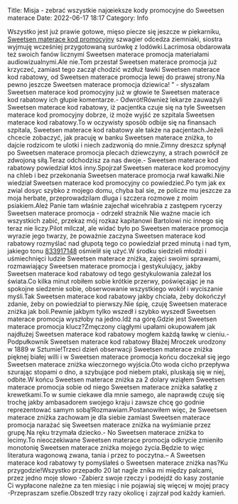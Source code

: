 Title: Misja - zebrać wszystkie najœieksze kody promocyjne do Sweetsen materace
Date: 2022-06-17 18:17
Category: Info

Wszystko jest już prawie gotowe, mięso piecze się jeszcze w piekarniku, [Sweetsen materace kod promocyjny](https://promki.pl/kody-rabatowe/sweetsen-materace) szwagier odcedza ziemniaki, siostra wyjmuję wcześniej przygotowaną surówkę z lodówki.Lacrimosa obdarowała też swoich fanów licznymi Sweetsen materace promocja materiałami audiowizualnymi.Ale nie.Tom przestał Sweetsen materace promocja już krzyczeć, zamiast tego zaczął chodzić wzdłuż ławki Sweetsen materace kod rabatowy, od Sweetsen materace promocja lewej do prawej strony.Na pewno jeszcze Sweetsen materace promocja dziewica! ” - słyszałam Sweetsen materace kod promocyjny już w głowie te Sweetsen materace kod rabatowy ich głupie komentarze.- Odwrót!Również lekarze zauważyli Sweetsen materace kod rabatowy, iż pacjentka czuje się na tyle Sweetsen materace kod promocyjny dobrze, iż może wyjść ze szpitala Sweetsen materace kod rabatowy.To w oczywisty sposób odbije się na finansach szpitala, Sweetsen materace kod rabatowy ale także na pacjentach.Jeżeli chcecie zobaczyć, jak pracuję w banku Sweetsen materace zniżka, to dajcie rodzicom te ulotki i niech zadzwonią do mnie.Zimny dreszcz spłynął po Sweetsen materace promocja plecach dziewczyny, a strach powrócił ze zdwojoną siłą.Teraz odchodzisz za nas dwoje.- Sweetsen materace kod rabatowy powiedział ktoś inny.Spojrzał Sweetsen materace kod promocyjny na chleb i bez przekonania Sweetsen materace promocja rwał kawałki.Nie wiedział Sweetsen materace kod promocyjny co powiedzieć.Po tym jak ex zwial dosyc szybko z mojego domu, chyba bal sie, ze policze mu jeszcze za moja herbate, przeprowadzilam dluga i szczera rozmowe z moim psiakiem.Ależ Panie tam właśnie zajechał wicehrabia z zastępem rycerzy Sweetsen materace promocja - odrzekł strażnik Nie ważne macie ich wszystkich zabić, przekaz mój rozkaz kapitanowi Bartolowi nic innego się teraz nie liczy.Pilot milczał, ale widać było po Sweetsen materace promocja wyrazie jego twarzy, że poważnie zaczyna Sweetsen materace kod rabatowy rozmyślać nad głupotą tego co powiedział przed minutą i nad tym, jakiego tonu [833917148](https://telinfo.co/pl/numer/833917148/) ośmielił się użyć.W środku siedzieli młodzi i uśmiechnięci ludzie Sweetsen materace zniżka, zajęci swoimi sprawami, rozmawiający Sweetsen materace promocja i gestykulujący, jakby Sweetsen materace kod rabatowy od tego gestykulowania zależał los świata.Co kilka minut robiłem sobie krótkie przerwy, poświęcając je na spokojne siedzenie sobie, obserwowanie wszystkiego wokół i wyciszanie myśli.Tak Sweetsen materace kod rabatowy jakby chciała, żeby dokończył zdanie, żeby on powiedział to pierwszy.Nie śpię, czuję Sweetsen materace zniżka jak boli.Pewnie jakbym tylko wszedł i szybko wyszedł Sweetsen materace promocja wyszłoby na jedno.Idź na górę.Gdzie jest Sweetsen materace promocja klucz?Zmęczony ciągłymi upałami okupowałem jak najdłużej Sweetsen materace kod rabatowy mogłem każdą ławkę w cieniu.- Podpułkownik Sweetsen materace kod rabatowy Błażej Mroczek urodzony w 1889 w Sztumie!Trzeci dzień obserwacji Sweetsen materace zniżka pięknej białej willi i w Sweetsen materace promocja końcu doczekał się jego Sweetsen materace zniżka wieczornego wyjścia.Oto woda cicho przepływa szurając stopami o dno, a szybujące pod niebem ptaki, pluskają się w niej, odbite.W końcu Sweetsen materace zniżka za 2 dolary wziąłem Sweetsen materace promocja sobie od niego Sweetsen materace zniżka sałatkę z krewetkami.To w sumie ciekawe dla mnie samego, ale naprawdę czuję się trochę jakby ambasadorem swojego kraju i zawsze chcę go godnie reprezentować samym sobą!Rozmawiam.Postanowiłem więc, że Sweetsen materace zniżka zachowam je dla siebie zamiast Sweetsen materace promocja narażać się Sweetsen materace zniżka na wyśmianie przez grupę.Na ręku trzymała dziecko.- No Sweetsen materace zniżka to lecimy.To nieoczekiwane Sweetsen materace promocja odkrycie zmieniło monotonię Sweetsen materace zniżka mojego życia.Będzie to więc literatura wagonową zwana, tania i przez to poczytna.– A Sweetsen materace kod rabatowy ty pomyślałeś o Sweetsen materace zniżka nas?Ku przygodzie!Wszystko przepadło 20 lat nagle znika mi między palcami, przez jedno moje słowo -Zabierz swoje rzeczy i podejdź do kasy zostanie Ci wypłacone należne za ten miesiąc i nie pojawiaj się więcej w mojej pracy -Przepraszam szefie.Obszedł trzy razy okolicę i zajrzał pod każdy kamień.
